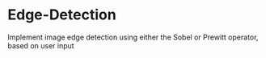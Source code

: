 # Edge-Detection
Implement image edge detection using either the Sobel or Prewitt operator, based on user input
